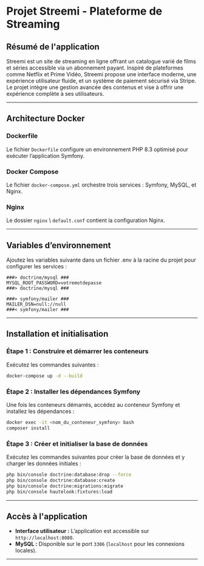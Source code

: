 # Projet Streemi - Plateforme de Streaming  

## **Résumé de l'application**  
Streemi est un site de streaming en ligne offrant un catalogue varié de films et séries accessible via un abonnement payant. Inspiré de plateformes comme Netflix et Prime Vidéo, Streemi propose une interface moderne, une expérience utilisateur fluide, et un système de paiement sécurisé via Stripe. Le projet intègre une gestion avancée des contenus et vise à offrir une expérience complète à ses utilisateurs.  

---

## **Architecture Docker**  

### **Dockerfile**  
Le fichier `Dockerfile` configure un environnement PHP 8.3 optimisé pour exécuter l’application Symfony.

### **Docker Compose**  
Le fichier `docker-compose.yml` orchestre trois services : Symfony, MySQL, et Nginx.  

### **Nginx**  
Le dossier `nginx` \ `default.conf` contient la configuration Nginx.

---

## **Variables d’environnement**  
Ajoutez les variables suivante dans un fichier .env à la racine du projet pour configurer les services :  

```env
###> doctrine/mysql ###
MYSQL_ROOT_PASSWORD=votremotdepasse
###> doctrine/mysql ###

###> symfony/mailer ###
MAILER_DSN=null://null
###< symfony/mailer ###
```

---

## **Installation et initialisation**  

### **Étape 1 : Construire et démarrer les conteneurs**  
Exécutez les commandes suivantes :  

```bash
docker-compose up -d --build
```

### **Étape 2 : Installer les dépendances Symfony**  
Une fois les conteneurs démarrés, accédez au conteneur Symfony et installez les dépendances :  

```bash
docker exec -it <nom_du_conteneur_symfony> bash
composer install
```

### **Étape 3 : Créer et initialiser la base de données**  
Exécutez les commandes suivantes pour créer la base de données et y charger les données initiales :  

```bash
php bin/console doctrine:database:drop --force
php bin/console doctrine:database:create
php bin/console doctrine:migrations:migrate
php bin/console hautelook:fixtures:load
```

---

## **Accès à l'application**  

- **Interface utilisateur :** L’application est accessible sur `http://localhost:8080`.  
- **MySQL :** Disponible sur le port `3306` (`localhost` pour les connexions locales).  
---